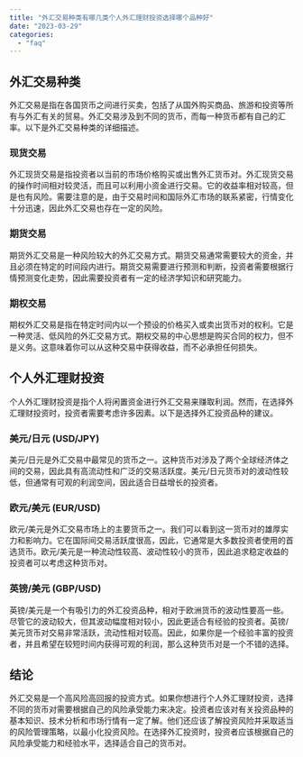 ```yaml
---
title: "外汇交易种类有哪几类个人外汇理财投资选择哪个品种好"
date: "2023-03-29"
categories: 
  - "faq"
---
```


## 外汇交易种类

外汇交易是指在各国货币之间进行买卖，包括了从国外购买商品、旅游和投资等所有与外汇有关的贸易。外汇交易涉及到不同的货币，而每一种货币都有自己的汇率。以下是外汇交易种类的详细描述。

### 现货交易

外汇现货交易是指投资者以当前的市场价格购买或出售外汇货币对。外汇现货交易的操作时间相对较灵活，而且可以利用小资金进行交易。它的收益率相对较高，但是也有风险。需要注意的是，由于交易时间和国际外汇市场的联系紧密，行情变化十分迅速，因此外汇交易也存在一定的风险。

### 期货交易

期货外汇交易是一种风险较大的外汇交易方式。期货交易通常需要较大的资金，并且必须在特定的时间段内进行。期货交易需要进行预测和判断，投资者需要根据行情预测变化走势，因此需要投资者有一定的经济学知识和研究能力。

### 期权交易

期权外汇交易是指在特定时间内以一个预设的价格买入或卖出货币对的权利。它是一种灵活、低风险的外汇交易方式。期权交易的中心思想是购买合同的权力，但不是义务。这意味着你可以从这种交易中获得收益，而不必承担任何损失。

## 个人外汇理财投资

个人外汇理财投资是指个人将闲置资金进行外汇交易来赚取利润。然而，在选择外汇理财投资时，投资者需要考虑许多因素。以下是选择外汇投资品种的建议。

### 美元/日元 (USD/JPY)

美元/日元是外汇交易中最常见的货币之一。这种货币对涉及了两个全球经济体之间的交易，因此具有高流动性和广泛的交易活跃度。美元/日元货币对的波动性较低，但通常有可观的利润空间，因此适合日益增长的投资者。

### 欧元/美元 (EUR/USD)

欧元/美元是外汇交易市场上的主要货币之一。我们可以看到这一货币对的雄厚实力和影响力。它在国际间交易活跃度很高，因此，它通常是大多数投资者使用的首选货币。欧元/美元是一种流动性较高、波动性较小的货币，因此追求稳定收益的投资者可以考虑这种货币对。

### 英镑/美元 (GBP/USD)

英镑/美元是一个有吸引力的外汇投资品种，相对于欧洲货币的波动性要高一些。尽管它的波动较大，但其波动幅度相对较小，因此更适合有经验的投资者。英镑/美元货币对交易非常活跃，流动性相对较高。因此，如果你是一个经验丰富的投资者，并且希望在较短时间内获得可观的利润，那么这种货币对是一个不错的选择。

## 结论

外汇交易是一个高风险高回报的投资方式。如果你想进行个人外汇理财投资，选择不同的货币对需要根据自己的风险承受能力来决定。投资者应该对有关投资品种的基本知识、技术分析和市场行情有一定了解。他们还应该了解投资风险并采取适当的风险管理策略，以最小化投资风险。在选择外汇投资时，投资者应该根据自己的风险承受能力和经验水平，选择适合自己的货币对。

